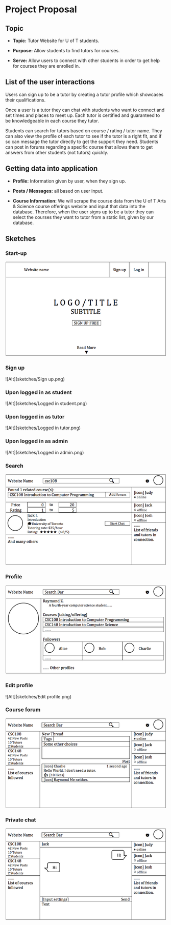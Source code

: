 # Project Proposal

## Topic

* **Topic:** Tutor Website for U of T students.

* **Purpose:** Allow students to find tutors for courses.

* **Serve:** Allow users to connect with other students in order to get help for courses they are enrolled in.

## List of the user interactions

Users can sign up to be a tutor by creating a tutor profile which showcases their qualifications.

Once a user is a tutor they can chat with students who want to connect and set times and places to meet up. Each tutor is certified and guaranteed to be knowledgeable in each course they tutor.

Students can search for tutors based on course / rating / tutor name. They can also view the profile of each tutor to see if the tutor is a right fit, and if so can message the tutor directly to get the support they need. Students can post in forums regarding a specific course that allows them to get answers from other students (not tutors) quickly.

## Getting data into application

* **Profile:** Information given by user, when they sign up.

* **Posts / Messages:** all based on user input.

* **Course Information:** We will scrape the course data from the U of T Arts & Science course offerings website and input that data into the database. Therefore, when the user signs up to be a tutor they can select the courses they want to tutor from a static list, given by our database.

## Sketches

### Start-up

![Alt](sketches/Index.png)

### Sign up

![Alt](sketches/Sign up.png)

### Upon logged in as student

![Alt](sketches/Logged in student.png)

### Upon logged in as tutor

![Alt](sketches/Logged in tutor.png)

### Upon logged in as admin

![Alt](sketches/Logged in admin.png)

### Search

![Alt](sketches/Search.png)

### Profile

![Alt](sketches/Profile.png)

### Edit profile

![Alt](sketches/Edit profile.png)

### Course forum

![Alt](sketches/Course.png)

### Private chat

![Alt](sketches/Chat.png)
